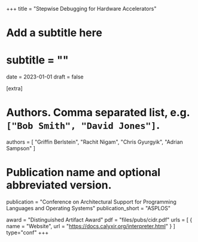+++
title = "Stepwise Debugging for Hardware Accelerators"
# Add a subtitle here
# subtitle = ""
date = 2023-01-01
draft = false

[extra]
# Authors. Comma separated list, e.g. `["Bob Smith", "David Jones"]`.
authors = [
  "Griffin Berlstein",
  "Rachit Nigam",
  "Chris Gyurgyik",
  "Adrian Sampson"
]

# Publication name and optional abbreviated version.
publication = "Conference on Architectural Support for Programming Languages and Operating Systems"
publication_short = "ASPLOS"

award = "Distinguished Artifact Award"
pdf = "files/pubs/cidr.pdf"
urls = [
  { name = "Website", url = "https://docs.calyxir.org/interpreter.html" }
]
type="conf"
+++

